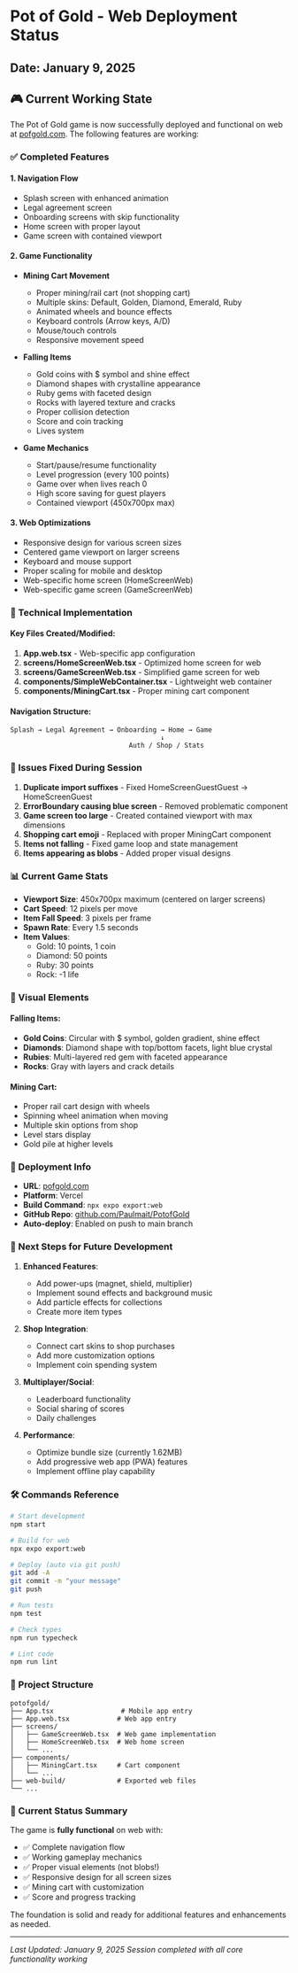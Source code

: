 # Pot of Gold - Web Deployment Status
## Date: January 9, 2025

## 🎮 Current Working State

The Pot of Gold game is now successfully deployed and functional on web at [pofgold.com](https://pofgold.com). The following features are working:

### ✅ Completed Features

#### 1. **Navigation Flow**
- Splash screen with enhanced animation
- Legal agreement screen
- Onboarding screens with skip functionality
- Home screen with proper layout
- Game screen with contained viewport

#### 2. **Game Functionality**
- **Mining Cart Movement**
  - Proper mining/rail cart (not shopping cart)
  - Multiple skins: Default, Golden, Diamond, Emerald, Ruby
  - Animated wheels and bounce effects
  - Keyboard controls (Arrow keys, A/D)
  - Mouse/touch controls
  - Responsive movement speed

- **Falling Items**
  - Gold coins with $ symbol and shine effect
  - Diamond shapes with crystalline appearance
  - Ruby gems with faceted design
  - Rocks with layered texture and cracks
  - Proper collision detection
  - Score and coin tracking
  - Lives system

- **Game Mechanics**
  - Start/pause/resume functionality
  - Level progression (every 100 points)
  - Game over when lives reach 0
  - High score saving for guest players
  - Contained viewport (450x700px max)

#### 3. **Web Optimizations**
- Responsive design for various screen sizes
- Centered game viewport on larger screens
- Keyboard and mouse support
- Proper scaling for mobile and desktop
- Web-specific home screen (HomeScreenWeb)
- Web-specific game screen (GameScreenWeb)

### 🔧 Technical Implementation

#### Key Files Created/Modified:
1. **App.web.tsx** - Web-specific app configuration
2. **screens/HomeScreenWeb.tsx** - Optimized home screen for web
3. **screens/GameScreenWeb.tsx** - Simplified game screen for web
4. **components/SimpleWebContainer.tsx** - Lightweight web container
5. **components/MiningCart.tsx** - Proper mining cart component

#### Navigation Structure:
```
Splash → Legal Agreement → Onboarding → Home → Game
                                      ↓
                              Auth / Shop / Stats
```

### 🐛 Issues Fixed During Session

1. **Duplicate import suffixes** - Fixed HomeScreenGuestGuest → HomeScreenGuest
2. **ErrorBoundary causing blue screen** - Removed problematic component
3. **Game screen too large** - Created contained viewport with max dimensions
4. **Shopping cart emoji** - Replaced with proper MiningCart component
5. **Items not falling** - Fixed game loop and state management
6. **Items appearing as blobs** - Added proper visual designs

### 📊 Current Game Stats

- **Viewport Size**: 450x700px maximum (centered on larger screens)
- **Cart Speed**: 12 pixels per move
- **Item Fall Speed**: 3 pixels per frame
- **Spawn Rate**: Every 1.5 seconds
- **Item Values**:
  - Gold: 10 points, 1 coin
  - Diamond: 50 points
  - Ruby: 30 points
  - Rock: -1 life

### 🎨 Visual Elements

#### Falling Items:
- **Gold Coins**: Circular with $ symbol, golden gradient, shine effect
- **Diamonds**: Diamond shape with top/bottom facets, light blue crystal
- **Rubies**: Multi-layered red gem with faceted appearance
- **Rocks**: Gray with layers and crack details

#### Mining Cart:
- Proper rail cart design with wheels
- Spinning wheel animation when moving
- Multiple skin options from shop
- Level stars display
- Gold pile at higher levels

### 🚀 Deployment Info

- **URL**: [pofgold.com](https://pofgold.com)
- **Platform**: Vercel
- **Build Command**: `npx expo export:web`
- **GitHub Repo**: [github.com/Paulmait/PotofGold](https://github.com/Paulmait/PotofGold)
- **Auto-deploy**: Enabled on push to main branch

### 📝 Next Steps for Future Development

1. **Enhanced Features**:
   - Add power-ups (magnet, shield, multiplier)
   - Implement sound effects and background music
   - Add particle effects for collections
   - Create more item types

2. **Shop Integration**:
   - Connect cart skins to shop purchases
   - Add more customization options
   - Implement coin spending system

3. **Multiplayer/Social**:
   - Leaderboard functionality
   - Social sharing of scores
   - Daily challenges

4. **Performance**:
   - Optimize bundle size (currently 1.62MB)
   - Add progressive web app (PWA) features
   - Implement offline play capability

### 🛠️ Commands Reference

```bash
# Start development
npm start

# Build for web
npx expo export:web

# Deploy (auto via git push)
git add -A
git commit -m "your message"
git push

# Run tests
npm test

# Check types
npm run typecheck

# Lint code
npm run lint
```

### 📁 Project Structure
```
potofgold/
├── App.tsx                 # Mobile app entry
├── App.web.tsx            # Web app entry
├── screens/
│   ├── GameScreenWeb.tsx  # Web game implementation
│   ├── HomeScreenWeb.tsx  # Web home screen
│   └── ...
├── components/
│   ├── MiningCart.tsx     # Cart component
│   └── ...
├── web-build/             # Exported web files
└── ...
```

### 🎯 Current Status Summary

The game is **fully functional** on web with:
- ✅ Complete navigation flow
- ✅ Working gameplay mechanics
- ✅ Proper visual elements (not blobs!)
- ✅ Responsive design for all screen sizes
- ✅ Mining cart with customization
- ✅ Score and progress tracking

The foundation is solid and ready for additional features and enhancements as needed.

---

*Last Updated: January 9, 2025*
*Session completed with all core functionality working*